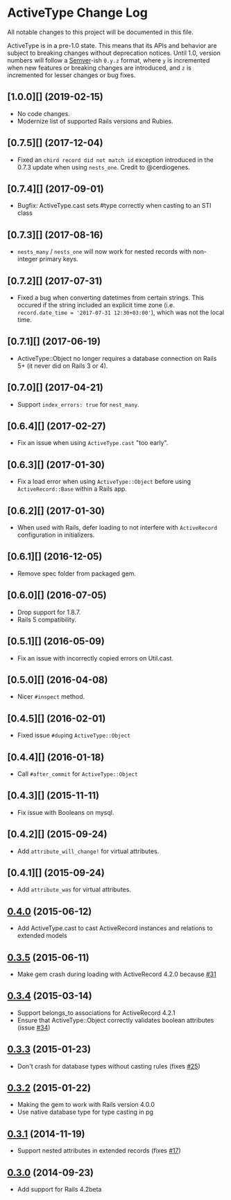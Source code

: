 # ActiveType Change Log

All notable changes to this project will be documented in this file.

ActiveType is in a pre-1.0 state. This means that its APIs and behavior are subject to breaking changes without deprecation notices. Until 1.0, version numbers will follow a [Semver][]-ish `0.y.z` format, where `y` is incremented when new features or breaking changes are introduced, and `z` is incremented for lesser changes or bug fixes.

## [1.0.0][] (2019-02-15)

* No code changes.
* Modernize list of supported Rails versions and Rubies.


## [0.7.5][] (2017-12-04)

* Fixed an `chird record did not match id` exception introduced in the 0.7.3 update when using `nests_one`. Credit to @cerdiogenes.


## [0.7.4][] (2017-09-01)

* Bugfix: ActiveType.cast sets #type correctly when casting to an STI class

## [0.7.3][] (2017-08-16)

* `nests_many` / `nests_one` will now work for nested records with non-integer primary keys.


## [0.7.2][] (2017-07-31)

* Fixed a bug when converting datetimes from certain strings. This occured if the string included an explicit time zone (i.e. `record.date_time = '2017-07-31 12:30+03:00'`), which was not the local time.

## [0.7.1][] (2017-06-19)

* ActiveType::Object no longer requires a database connection on Rails 5+ (it never did on Rails 3 or 4).

## [0.7.0][] (2017-04-21)

* Support `index_errors: true` for `nest_many`.

## [0.6.4][] (2017-02-27)

* Fix an issue when using `ActiveType.cast` "too early".

## [0.6.3][] (2017-01-30)

* Fix a load error when using `ActiveType::Object` before using `ActiveRecord::Base` within a Rails app.

## [0.6.2][] (2017-01-30)

* When used with Rails, defer loading to not interfere with `ActiveRecord` configuration in initializers.

## [0.6.1][] (2016-12-05)

* Remove spec folder from packaged gem.

## [0.6.0][] (2016-07-05)

* Drop support for 1.8.7.
* Rails 5 compatibility.

## [0.5.1][] (2016-05-09)

* Fix an issue with incorrectly copied errors on Util.cast.

## [0.5.0][] (2016-04-08)

* Nicer `#inspect` method.

## [0.4.5][] (2016-02-01)

* Fixed issue `#dup`ing `ActiveType::Object`

## [0.4.4][] (2016-01-18)

* Call `#after_commit` for `ActiveType::Object`

## [0.4.3][] (2015-11-11)

* Fix issue with Booleans on mysql.

## [0.4.2][] (2015-09-24)

* Add `attribute_will_change!` for virtual attributes.

## [0.4.1][] (2015-09-24)

* Add `attribute_was` for virtual attributes.

## [0.4.0][] (2015-06-12)

* Add ActiveType.cast to cast ActiveRecord instances and relations to extended models

## [0.3.5][] (2015-06-11)

* Make gem crash during loading with ActiveRecord 4.2.0 because [#31](https://github.com/makandra/active_type/issues/31)

## [0.3.4][] (2015-03-14)

* Support belongs_to associations for ActiveRecord 4.2.1
* Ensure that ActiveType::Object correctly validates boolean attributes (issue [#34](https://github.com/makandra/active_type/issues/34))

## [0.3.3][] (2015-01-23)

* Don't crash for database types without casting rules (fixes [#25](https://github.com/makandra/active_type/issues/25))

## [0.3.2][] (2015-01-22)

* Making the gem to work with Rails version 4.0.0
* Use native database type for type casting in pg

## [0.3.1][] (2014-11-19)

* Support nested attributes in extended records (fixes [#17](https://github.com/makandra/active_type/issues/17))

## [0.3.0][] (2014-09-23)

* Add support for Rails 4.2beta

[Semver]: http://semver.org
[Unreleased]: https://github.com/makandra/active_type/compare/v0.4.0...HEAD
[0.4.0]: https://github.com/makandra/active_type/compare/v0.3.5...v0.4.0
[0.3.5]: https://github.com/makandra/active_type/compare/v0.3.4...v0.3.5
[0.3.4]: https://github.com/makandra/active_type/compare/v0.3.3...v0.3.4
[0.3.3]: https://github.com/makandra/active_type/compare/v0.3.2...v0.3.3
[0.3.2]: https://github.com/makandra/active_type/compare/v0.3.1...v0.3.2
[0.3.1]: https://github.com/makandra/active_type/compare/v0.3.0...v0.3.1
[0.3.0]: https://github.com/makandra/active_type/compare/v0.2.1...v0.3.0
